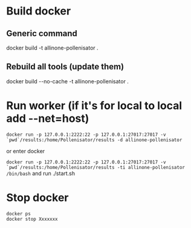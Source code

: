 # Build docker

## Generic command
docker build -t allinone-pollenisator .

## Rebuild all tools (update them)
docker build --no-cache -t allinone-pollenisator .

# Run worker (if it's for local to local add --net=host)

```docker run -p 127.0.0.1:2222:22 -p 127.0.0.1:27017:27017 -v `pwd`/results:/home/Pollenisator/results -d allinone-pollenisator```

or enter docker

```docker run -p 127.0.0.1:2222:22 -p 127.0.0.1:27017:27017 -v `pwd`/results:/home/Pollenisator/results -ti allinone-pollenisator /bin/bash```
and run ./start.sh

# Stop docker

```
docker ps
docker stop Xxxxxxx
```

